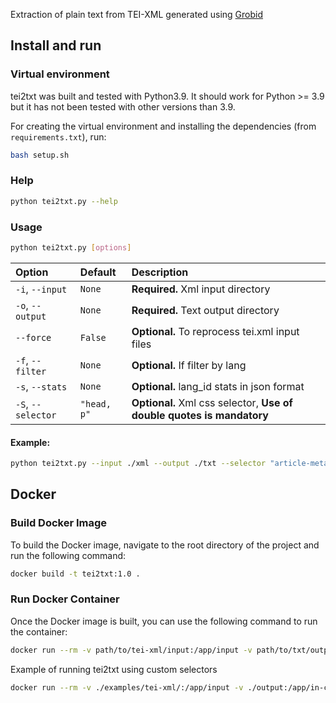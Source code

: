 Extraction of plain text from TEI-XML generated using [Grobid](https://github.com/kermitt2/grobid/)


## Install and run

### Virtual environment

tei2txt was built and tested with Python3.9. It should work for Python >= 3.9 but it has not been tested with other versions than 3.9.

For creating the virtual environment and installing the dependencies (from `requirements.txt`), run:

```sh
bash setup.sh
```

### Help
```bash
python tei2txt.py --help
```

### Usage

```bash
python tei2txt.py [options]
```

| Option              | Default   | Description                                                           |
|:--------------------|:----------|:----------------------------------------------------------------------|
| `-i`, `--input`     | `None`    | **Required.** Xml input directory                                     |
| `-o`, `--output`    | `None`    | **Required.** Text output directory                                   |
| `--force` | `False`    | **Optional.** To reprocess tei.xml input files                              |
| `-f`, `--filter`    | `None`    | **Optional.** If filter by lang                                       |
| `-s`, `--stats`     | `None`    | **Optional.** lang_id stats in json format                            |
| `-S`, `--selector`  | `"head, p"` | **Optional.** Xml css selector, **Use of double quotes is mandatory** |

#### Example:
```bash
python tei2txt.py --input ./xml --output ./txt --selector "article-meta article-title, abstract, body title, body p"

```


## Docker
### Build Docker Image
To build the Docker image, navigate to the root directory of the project and run the following command:


```bash
docker build -t tei2txt:1.0 .
```

### Run Docker Container
Once the Docker image is built, you can use the following command to run the container:

```bash
docker run --rm -v path/to/tei-xml/input:/app/input -v path/to/txt/output:/app/output tei2txt:1.0 -i ./input -o ./output
```

Example of running tei2txt using custom selectors

```bash
docker run --rm -v ./examples/tei-xml/:/app/input -v ./output:/app/in-container-output tei2txt:1.0 -i ./input -o ./in-container-output --selector "title,author"
```
